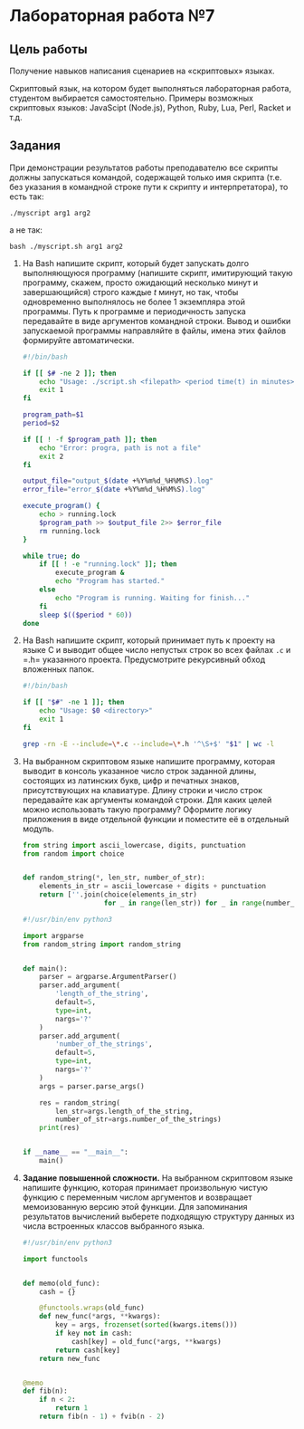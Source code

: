 # Лабораторная работа №7

## Цель работы

Получение навыков написания сценариев на «скриптовых» языках.

Скриптовый язык, на котором будет выполняться лабораторная работа,
студентом выбирается самостоятельно. Примеры возможных скриптовых
языков: JavaScipt (Node.js), Python, Ruby, Lua, Perl, Racket и т.д.

## Задания

При демонстрации результатов работы преподавателю все скрипты должны
запускаться командой, содержащей только имя скрипта (т.е. без указания
в командной строке пути к скрипту и интерпретатора), то есть так:

`./myscript arg1 arg2`

а не так:

`bash ./myscript.sh arg1 arg2`

1.  Ha Bash напишите скрипт, который будет запускать долго выполняющуюся
    программу (напишите скрипт, имитирующий такую программу, скажем,
    просто ожидающий несколько минут и завершающийся) строго каждые *t*
    минут, но так, чтобы одновременно выполнялось не более 1 экземпляра
    этой программы. Путь к программе и периодичность запуска передавайте
    в виде аргументов командной строки. Вывод и ошибки запускаемой
    программы направляйте в файлы, имена этих файлов формируйте
    автоматически.

    ``` bash
    #!/bin/bash

    if [[ $# -ne 2 ]]; then
        echo "Usage: ./script.sh <filepath> <period time(t) in minutes>"
        exit 1
    fi

    program_path=$1
    period=$2

    if [[ ! -f $program_path ]]; then
        echo "Error: progra, path is not a file"
        exit 2
    fi

    output_file="output_$(date +%Y%m%d_%H%M%S).log"
    error_file="error_$(date +%Y%m%d_%H%M%S).log"

    execute_program() {
        echo > running.lock
        $program_path >> $output_file 2>> $error_file
        rm running.lock
    }

    while true; do
        if [[ ! -e "running.lock" ]]; then
            execute_program &
            echo "Program has started."
        else
            echo "Program is running. Waiting for finish..."
        fi
        sleep $(($period * 60))
    done
    ```

2.  Ha Bash напишите скрипт, который принимает путь к проекту на языке C
    и выводит общее число непустых строк во всех файлах `.c` и =.h=
    указанного проекта. Предусмотрите рекурсивный обход вложенных папок.

    ``` bash
    #!/bin/bash

    if [[ "$#" -ne 1 ]]; then
        echo "Usage: $0 <directory>"
        exit 1
    fi

    grep -rn -E --include=\*.c --include=\*.h '^\S+$' "$1" | wc -l
    ```

3.  Ha выбранном скриптовом языке напишите программу, которая выводит
    в консоль указанное число строк заданной длины, состоящих
    из латинских букв, цифр и печатных знаков, присутствующих
    на клавиатуре. Длину строки и число строк передавайте как аргументы
    командой строки. Для каких целей можно использовать такую программу?
    Оформите логику приложения в виде отдельной функции и поместите её
    в отдельный модуль.

    ```python
    from string import ascii_lowercase, digits, punctuation
    from random import choice


    def random_string(*, len_str, number_of_str):
        elements_in_str = ascii_lowercase + digits + punctuation
        return [''.join(choice(elements_in_str)
                        for _ in range(len_str)) for _ in range(number_of_str)]
    ```

    ```python
    #!/usr/bin/env python3

    import argparse
    from random_string import random_string


    def main():
        parser = argparse.ArgumentParser()
        parser.add_argument(
            'length_of_the_string',
            default=5,
            type=int,
            nargs='?'
        )
        parser.add_argument(
            'number_of_the_strings',
            default=5,
            type=int,
            nargs='?'
        )
        args = parser.parse_args()

        res = random_string(
            len_str=args.length_of_the_string,
            number_of_str=args.number_of_the_strings)
        print(res)


    if __name__ == "__main__":
        main()
    ```

4.  **Задание повышенной сложности.** Ha выбранном скриптовом языке
    напишите функцию, которая принимает произвольную чистую функцию
    с переменным числом аргументов и возвращает мемоизованную версию
    этой функции. Для запоминания результатов вычислений выберете
    подходящую структуру данных из числа встроенных классов выбранного
    языка.

    ```python
    #!/usr/bin/env python3

    import functools


    def memo(old_func):
        cash = {}

        @functools.wraps(old_func)
        def new_func(*args, **kwargs):
            key = args, frozenset(sorted(kwargs.items()))
            if key not in cash:
                cash[key] = old_func(*args, **kwargs)
            return cash[key]
        return new_func


    @memo
    def fib(n):
        if n < 2:
            return 1
        return fib(n - 1) + fvib(n - 2)
    ```